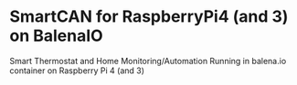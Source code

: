 # SmartCAN for RaspberryPi4 (and 3) on BalenaIO
 Smart Thermostat and Home Monitoring/Automation Running in balena.io container on Raspberry Pi 4 (and 3)
